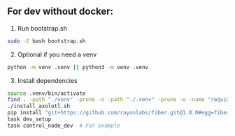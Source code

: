 ## For dev without docker:

1. Run bootstrap.sh
```bash
sudo -E bash bootstrap.sh
``` 

2. Optional if you need a venv
```bash
python -m venv .venv || python3 -m venv .venv
```

3. Install dependencies
```bash
source .venv/bin/activate
find . -path "./venv" -prune -o -path "./.venv" -prune -o -name "requirements.txt" -exec pip install -r {} \;
./install_axolotl.sh
pip install "git+https://github.com/rayonlabs/fiber.git@1.0.0#egg=fiber[full]"
task dev_setup
task control_node_dev  # For example
```
